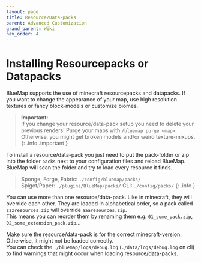 ```yaml
---
layout: page
title: Resource/Data-packs
parent: Advanced Customization
grand_parent: Wiki
nav_order: 4
---
```


# Installing Resourcepacks or Datapacks

BlueMap supports the use of minecraft resourcepacks and datapacks. If you want to change the appearance of your map, 
use high resolution textures or fancy block-models or customize biomes.

> **Important:**  
> If you change your resource/data-pack setup you need to delete your previous renders! 
> Purge your maps with `/bluemap purge <map>`.
> Otherwise, you might get broken models and/or weird texture-mixups.
{: .info .important }

To install a resource/data-pack you just need to put the pack-folder or zip into the folder `packs` next to 
your configuration files and reload BlueMap. BlueMap will scan the folder and try to load every resource it finds.

> Sponge, Forge, Fabric: `./config/bluemap/packs/`<br>
> Spigot/Paper: `./plugins/BlueMap/packs/`
> CLI: `./config/packs/`
{: .info }

You can use more than one resource/data-pack. Like in minecraft, they will override each other. They are loaded in 
alphabetical order, so a pack called `zzzresources.zip` will override `aaaresources.zip`.  
This means you can reorder them by renaming them e.g. `01_some_pack.zip`, `02_some_extension_pack.zip`...

Make sure the resource/data-pack is for the correct minecraft-version. Otherwise, it might not be loaded correctly.  
You can check the `./bluemap/logs/debug.log` (`./data/logs/debug.log` on cli) to find warnings that might occur when 
loading resource/data-packs.
